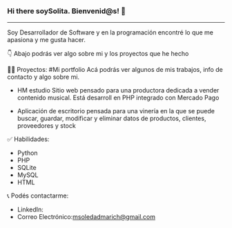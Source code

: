 ### Hi there soySolita. Bienvenid@s! 👋

***
Soy Desarrollador de Software y en  la programación encontré lo que me apasiona y me gusta hacer. 

👇  Abajo podrás ver algo sobre mi y los proyectos que he hecho

 👩‍💻 Proyectos:
#Mi portfolio
Acá podrás ver algunos de mis trabajos, info de contacto y algo sobre mi.

- HM estudio
Sitio web pensado para una productora dedicada a vender contenido musical. Está desarroll en PHP integrado con Mercado Pago

- Aplicación de escritorio
pensada para una vinería en la que se puede buscar, guardar, modificar y eliminar datos de productos, clientes, proveedores y stock

✅ Habilidades:
- Python
- PHP
- SQLite
- MySQL
- HTML

📞 Podés contactarme:
- LinkedIn: 
- Correo Electrónico:msoledadmarich@gmail.com

